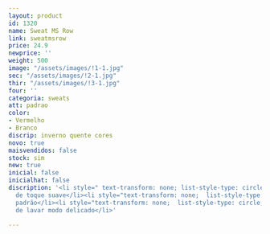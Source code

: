 ```yaml
---
layout: product
id: 1320
name: Sweat MS Row
link: sweatmsrow
price: 24.9
newprice: ''
weight: 500
image: "/assets/images/!1-1.jpg"
sec: "/assets/images/!2-1.jpg"
thir: "/assets/images/!3-1.jpg"
four: ''
categoria: sweats
att: padrao
color:
- Vermelho
- Branco
discrip: inverno quente cores
novo: true
maisvendidos: false
stock: sim
new: true
inicial: false
inicialhat: false
discription: '<li style=" text-transform: none; list-style-type: circle; ">Tecido
  de toque suave</li><li style="text-transform: none;  list-style-type: circle; ">Sweat
  padrão</li><li style="text-transform: none;  list-style-type: circle; ">Máquina
  de lavar modo delicado</li>'

---
```

